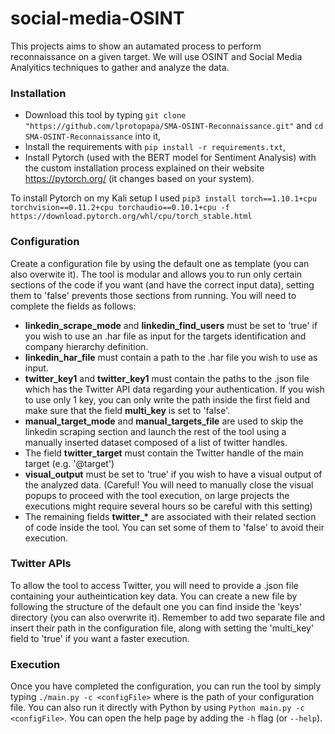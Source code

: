 # social-media-OSINT
This projects aims to show an autamated process to perform reconnaissance on a given target.
We will use OSINT and Social Media Analyitics techniques to gather and analyze the data.

### Installation
- Download this tool by typing `git clone "https://github.com/lprotopapa/SMA-OSINT-Reconnaissance.git"` and `cd SMA-OSINT-Reconnaissance` into it,
- Install the requirements with `pip install -r requirements.txt`,
- Install Pytorch (used with the BERT model for Sentiment Analysis) with the custom installation process explained on their website https://pytorch.org/ (it changes based on your system).

To install Pytorch on my Kali setup I used `pip3 install torch==1.10.1+cpu torchvision==0.11.2+cpu torchaudio==0.10.1+cpu -f https://download.pytorch.org/whl/cpu/torch_stable.html
`

### Configuration
Create a configuration file by using the default one as template (you can also overwite it). The tool is modular and allows you to run only certain sections of the code if you want (and have the correct input data), setting them to 'false' prevents those sections from running. You will need to complete the fields as follows:
- **linkedin_scrape_mode** and **linkedin_find_users** must be set to 'true' if you wish to use an .har file as input for the targets identification and company hierarchy definition.
- **linkedin_har_file** must contain a path to the .har file you wish to use as input.
- **twitter_key1** and **twitter_key1** must contain the paths to the .json file which has the Twitter API data regarding your authentication. If you wish to use only 1 key, you can only write the path inside the first field and make sure that the field **multi_key** is set to 'false'.
- **manual_target_mode** and **manual_targets_file** are used to skip the linkedin scraping section and launch the rest of the tool using a manually inserted dataset composed of a list of twitter handles.
- The field **twitter_target** must contain the Twitter handle of the main target (e.g. '@target')
- **visual_output** must be set to 'true' if you wish to have a visual output of the analyzed data. (Careful! You will need to manually close the visual popups to proceed with the tool execution, on large projects the executions might require several hours so be careful with this setting)
- The remaining fields **twitter_\*** are associated with their related section of code inside the tool. You can set some of them to 'false' to avoid their execution.

### Twitter APIs
To allow the tool to access Twitter, you will need to provide a .json file containing your autheintication key data. You can create a new file by following the structure of the default one you can find inside the 'keys' directory (you can also overwrite it). Remember to add two separate file and insert their path in the configuration file, along with setting the 'multi_key' field to 'true' if you want a faster execution.

### Execution
Once you have completed the configuration, you can run the tool by simply typing `./main.py -c <configFile>` where <configFile> is the path of your configuration file. You can also run it directly with Python by using `Python main.py -c <configFile>`. You can open the help page by adding the `-h` flag (or `--help`).

